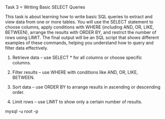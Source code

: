 Task 3 = Writing Basic SELECT Queries

This task is about learning how to write basic SQL queries to extract and view data from one or more tables. You will use the SELECT statement to choose columns, apply conditions with WHERE (including AND, OR, LIKE, BETWEEN), arrange the results with ORDER BY, and restrict the number of rows using LIMIT. The final output will be an SQL script that shows different examples of these commands, helping you understand how to query and filter data effectively.

1. Retrieve data – use SELECT * for all columns or choose specific columns.

2. Filter results – use WHERE with conditions like AND, OR, LIKE, BETWEEN.

3. Sort data – use ORDER BY to arrange results in ascending or descending order.

4. Limit rows – use LIMIT to show only a certain number of results.

mysql -u root -p
